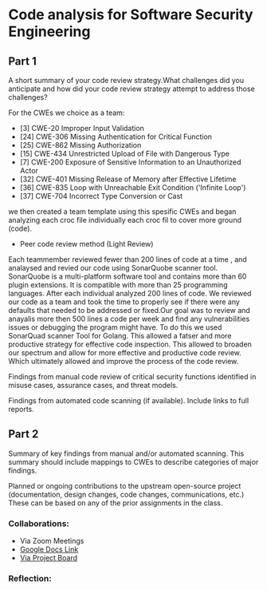 # Code analysis for Software Security Engineering



## Part 1
  
A short summary of your code review strategy.What challenges did you anticipate and how did your code review strategy attempt to address those challenges?

For the CWEs we choice as a team:

 * [3]	  CWE-20	Improper Input Validation
 * [24]	CWE-306	Missing Authentication for Critical Function
 * [25]	CWE-862	Missing Authorization
 * [15]	CWE-434	Unrestricted Upload of File with Dangerous Type
 * [7]	  CWE-200	Exposure of Sensitive Information to an Unauthorized Actor
 * [32]	CWE-401	Missing Release of Memory after Effective Lifetime
 * [36]	CWE-835	Loop with Unreachable Exit Condition ('Infinite Loop')
 * [37]	CWE-704	Incorrect Type Conversion or Cast

we then created a team template using this spesific CWEs and began analyzing each croc file individually each croc fil to cover more ground (code).

 * Peer code review method (Light Review)

Each teammember reviewed fewer than 200 lines of code at a time , and analaysed and revied our code using SonarQuobe scanner tool. SonarQuobe is a multi-platform software tool and contains more than 60 plugin extensions. It is compatible with more than 25 programming languages. After each individual analyzed 200 lines of code. We reviewed our code as a team and took the time to properly see if there were any defaults that needed to be addressed or fixed.Our goal was to review and anayalis more then 500 lines a code per week and find any vulnerabilities issues or debugging the program might have. To do this we used SonarQuad scanner Tool for Golang. This allowed a fatser and more productive strategy for effective code inspection. This allowed to broaden our spectrum and allow for more effective and productive code review. Which ultimately allowed and improve the process of the code review.


Findings from manual code review of critical security functions identified in misuse cases, assurance cases, and threat models.

Findings from automated code scanning (if available). Include links to full reports.



## Part 2
 
Summary of key findings from manual and/or automated scanning. This summary should include mappings to CWEs to describe categories of major findings.

Planned or ongoing contributions to the upstream open-source project (documentation, design changes, code changes, communications, etc.) These can be based on any of the prior assignments in the class.

 

### Collaborations:  
* Via Zoom Meetings
* [Google Docs Link](https://docs.google.com/document/d/1HUrJewfo7kQ76LBDpRS7hcHfIfXYbmgBH6v3eCQF67I/edit?usp=sharing)
* [Via Project Board](https://github.com/ZexiXin/CYBR8420/projects/1)



### Reflection:

